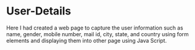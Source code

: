 # User-Details
Here I had created a web page to capture the user information such as name, gender, mobile number, mail id, city, state, and country using form elements and displaying them into other page using Java Script.
